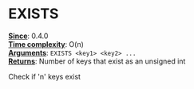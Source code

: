 # EXISTS
<ins>**Since**</ins>: 0.4.0  
<ins>**Time complexity**</ins>: O(n)  
<ins>**Arguments**</ins>: `EXISTS <key1> <key2> ...`  
<ins>**Returns**</ins>: Number of keys that exist as an unsigned int  

Check if 'n' keys exist
